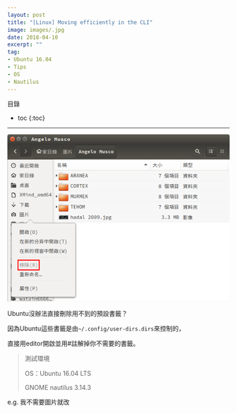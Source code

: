 ```yaml
---
layout: post
title: "[Linux] Moving efficiently in the CLI"
image: images/.jpg
date: 2018-04-10
excerpt: ""
tag:
- Ubuntu 16.04
- Tips
- OS
- Nautilus
---
```


目錄
* toc
{:toc}

---

![Nautilus](../images/Ubuntu-remove-items-from-Nautilus-sildbar/Nautilus1.png)

Ubuntu沒辦法直接刪除用不到的預設書籤？

因為Ubuntu這些書籤是由`~/.config/user-dirs.dirs`來控制的，

直接用editor開啟並用#註解掉你不需要的書籤。

> 測試環境
>
> OS：Ubuntu 16.04 LTS
>
> GNOME nautilus 3.14.3

e.g. 我不需要圖片就改
